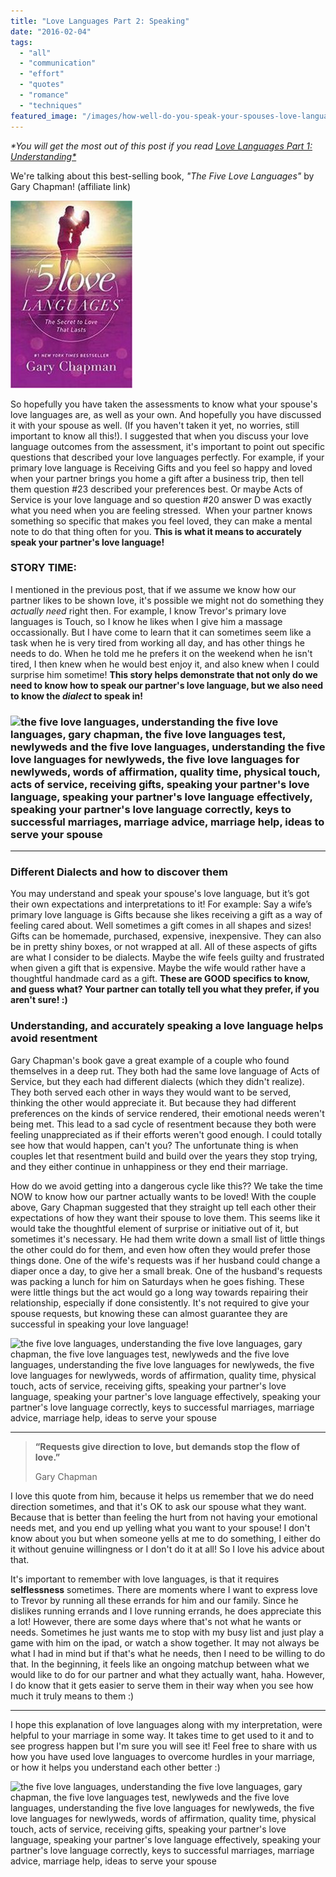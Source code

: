 ```yaml
---
title: "Love Languages Part 2: Speaking"
date: "2016-02-04"
tags:
  - "all"
  - "communication"
  - "effort"
  - "quotes"
  - "romance"
  - "techniques"
featured_image: "/images/how-well-do-you-speak-your-spouses-love-language-1.png"
---
```


_\*You will get the most out of this post if you read [Love Languages Part 1: Understanding\*](http://freshlymarried.com/love-languages-part-1-understanding/)_

We're talking about this best-selling book, _"The Five Love Languages"_ by Gary Chapman! (affiliate link)

![](/images/51ItBwnbJ6L._SX322_BO1204203200_-195x300.jpg)

So hopefully you have taken the assessments to know what your spouse's love languages are, as well as your own. And hopefully you have discussed it with your spouse as well. (If you haven't taken it yet, no worries, still important to know all this!). I suggested that when you discuss your love language outcomes from the assessment, it's important to point out specific questions that described your love languages perfectly. For example, if your primary love language is Receiving Gifts and you feel so happy and loved when your partner brings you home a gift after a business trip, then tell them question #23 described your preferences best. Or maybe Acts of Service is your love language and so question #20 answer D was exactly what you need when you are feeling stressed.  When your partner knows something so specific that makes you feel loved, they can make a mental note to do that thing often for you. **This is what it means to accurately speak your partner's love language!**

### STORY TIME:

I mentioned in the previous post, that if we assume we know how our partner likes to be shown love, it's possible we might not do something they _actually need_ right then. For example, I know Trevor's primary love languages is Touch, so I know he likes when I give him a massage occassionally. But I have come to learn that it can sometimes seem like a task when he is very tired from working all day, and has other things he needs to do. When he told me he prefers it on the weekend when he isn't tired, I then knew when he would best enjoy it, and also knew when I could surprise him sometime! **This story helps demonstrate that not only do we need to know how to speak our partner's love language, but we also need to know the _dialect_ to speak in!**

### ![the five love languages, understanding the five love languages, gary chapman, the five love languages test, newlyweds and the five love languages, understanding the five love languages for newlyweds, the five love languages for newlyweds, words of affirmation, quality time, physical touch, acts of service, receiving gifts, speaking your partner's love language, speaking your partner's love language effectively, speaking your partner's love language correctly, keys to successful marriages, marriage advice, marriage help, ideas to serve your spouse](/images/Freshly-Married-40-2.jpg)

* * *

### Different Dialects and how to discover them

You may understand and speak your spouse's love language, but it’s got their own expectations and interpretations to it! For example: Say a wife’s primary love language is Gifts because she likes receiving a gift as a way of feeling cared about. Well sometimes a gift comes in all shapes and sizes! Gifts can be homemade, purchased, expensive, inexpensive. They can also be in pretty shiny boxes, or not wrapped at all. All of these aspects of gifts are what I consider to be dialects. Maybe the wife feels guilty and frustrated when given a gift that is expensive. Maybe the wife would rather have a thoughtful handmade card as a gift. **These are GOOD specifics to know, and guess what? Your partner can totally tell you what they prefer, if you aren't sure! :)**

### Understanding, and accurately speaking a love language helps avoid resentment

Gary Chapman's book gave a great example of a couple who found themselves in a deep rut. They both had the same love language of Acts of Service, but they each had different dialects (which they didn't realize). They both served each other in ways they would want to be served, thinking the other would appreciate it. But because they had different preferences on the kinds of service rendered, their emotional needs weren't being met. This lead to a sad cycle of resentment because they both were feeling unappreciated as if their efforts weren't good enough. I could totally see how that would happen, can't you? The unfortunate thing is when couples let that resentment build and build over the years they stop trying, and they either continue in unhappiness or they end their marriage.

How do we avoid getting into a dangerous cycle like this?? We take the time NOW to know how our partner actually wants to be loved! With the couple above, Gary Chapman suggested that they straight up tell each other their expectations of how they want their spouse to love them. This seems like it would take the thoughtful element of surprise or initiative out of it, but sometimes it's necessary. He had them write down a small list of little things the other could do for them, and even how often they would prefer those things done. One of the wife's requests was if her husband could change a diaper once a day, to give her a small break. One of the husband's requests was packing a lunch for him on Saturdays when he goes fishing. These were little things but the act would go a long way towards repairing their relationship, especially if done consistently. It's not required to give your spouse requests, but knowing these can almost guarantee they are successful in speaking your love language!

![the five love languages, understanding the five love languages, gary chapman, the five love languages test, newlyweds and the five love languages, understanding the five love languages for newlyweds, the five love languages for newlyweds, words of affirmation, quality time, physical touch, acts of service, receiving gifts, speaking your partner's love language, speaking your partner's love language effectively, speaking your partner's love language correctly, keys to successful marriages, marriage advice, marriage help, ideas to serve your spouse](/images/photo-1463970441435-eecc7b23ccdf.jpg)

* * *

> **“Requests give direction to love, but demands stop the flow of love.”**
> 
> Gary Chapman

I love this quote from him, because it helps us remember that we do need direction sometimes, and that it's OK to ask our spouse what they want. Because that is better than feeling the hurt from not having your emotional needs met, and you end up yelling what you want to your spouse! I don't know about you but when someone yells at me to do something, I either do it without genuine willingness or I don't do it at all! So I love his advice about that.

It's important to remember with love languages, is that it requires **selflessness** sometimes. There are moments where I want to express love to Trevor by running all these errands for him and our family. Since he dislikes running errands and I love running errands, he does appreciate this a lot! However, there are some days where that's not what he wants or needs. Sometimes he just wants me to stop with my busy list and just play a game with him on the ipad, or watch a show together. It may not always be what I had in mind but if that's what he needs, then I need to be willing to do that. In the beginning, it feels like an ongoing matchup between what we would like to do for our partner and what they actually want, haha. However, I do know that it gets easier to serve them in their way when you see how much it truly means to them :)

* * *

I hope this explanation of love languages along with my interpretation, were helpful to your marriage in some way. It takes time to get used to it and to see progress happen but I'm sure you will see it! Feel free to share with us how you have used love languages to overcome hurdles in your marriage, or how it helps you understand each other better :)

![the five love languages, understanding the five love languages, gary chapman, the five love languages test, newlyweds and the five love languages, understanding the five love languages for newlyweds, the five love languages for newlyweds, words of affirmation, quality time, physical touch, acts of service, receiving gifts, speaking your partner's love language, speaking your partner's love language effectively, speaking your partner's love language correctly, keys to successful marriages, marriage advice, marriage help, ideas to serve your spouse](/images/if-we-are-to-develop-an-intimate-relationship-gary-chapman-quote-1.jpg)
